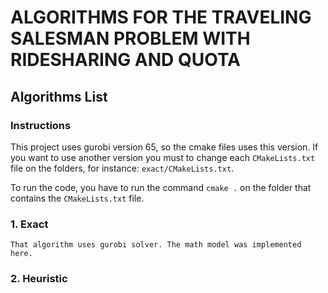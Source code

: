 # ALGORITHMS FOR THE TRAVELING SALESMAN PROBLEM WITH RIDESHARING AND QUOTA

## Algorithms List

### Instructions

This project uses gurobi version 65, so the cmake files uses this version. If you want to use another version you must to change each `CMakeLists.txt` file on the folders, for instance: `exact/CMakeLists.txt`.

To run the code, you have to run the command `cmake .` on the folder that contains the 
`CMakeLists.txt` file.

### 1. Exact

	That algorithm uses gurobi solver. The math model was implemented here.
    

### 2. Heuristic
